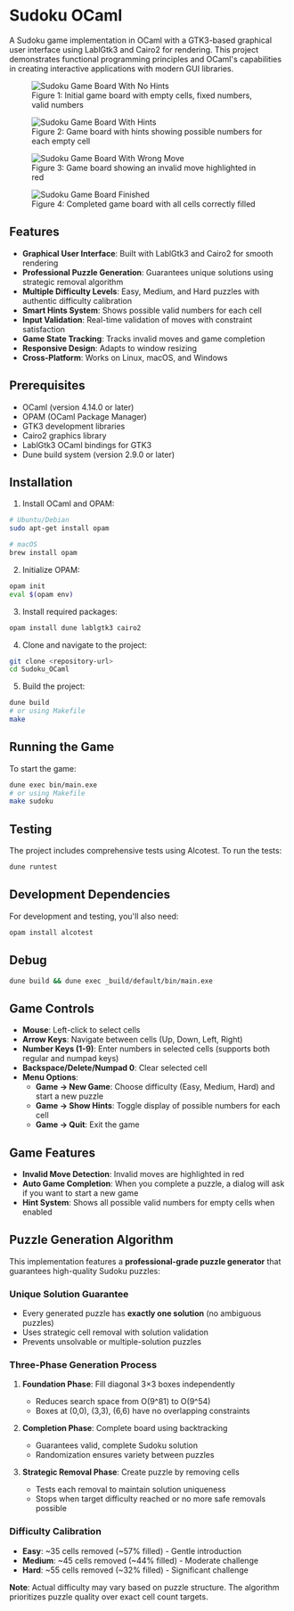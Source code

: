 # Sudoku OCaml

A Sudoku game implementation in OCaml with a GTK3-based graphical user interface using LablGtk3 and Cairo2 for rendering. This project demonstrates functional programming principles and OCaml's capabilities in creating interactive applications with modern GUI libraries.

<figure>
  <img src="pics/no_hints.png" alt="Sudoku Game Board With No Hints">
  <figcaption>Figure 1: Initial game board with empty cells, fixed numbers, valid numbers</figcaption>
</figure>

<figure>
  <img src="pics/with_hints.png" alt="Sudoku Game Board With Hints">
  <figcaption>Figure 2: Game board with hints showing possible numbers for each empty cell</figcaption>
</figure>

<figure>
  <img src="pics/wrong.png" alt="Sudoku Game Board With Wrong Move">
  <figcaption>Figure 3: Game board showing an invalid move highlighted in red</figcaption>
</figure>

<figure>
  <img src="pics/finished.png" alt="Sudoku Game Board Finished">
  <figcaption>Figure 4: Completed game board with all cells correctly filled</figcaption>
</figure>

## Features

- **Graphical User Interface**: Built with LablGtk3 and Cairo2 for smooth rendering
- **Professional Puzzle Generation**: Guarantees unique solutions using strategic removal algorithm
- **Multiple Difficulty Levels**: Easy, Medium, and Hard puzzles with authentic difficulty calibration
- **Smart Hints System**: Shows possible valid numbers for each cell
- **Input Validation**: Real-time validation of moves with constraint satisfaction
- **Game State Tracking**: Tracks invalid moves and game completion
- **Responsive Design**: Adapts to window resizing
- **Cross-Platform**: Works on Linux, macOS, and Windows

## Prerequisites

- OCaml (version 4.14.0 or later)
- OPAM (OCaml Package Manager)
- GTK3 development libraries
- Cairo2 graphics library
- LablGtk3 OCaml bindings for GTK3
- Dune build system (version 2.9.0 or later)

## Installation

1. Install OCaml and OPAM:
```bash
# Ubuntu/Debian
sudo apt-get install opam

# macOS
brew install opam
```

2. Initialize OPAM:
```bash
opam init
eval $(opam env)
```

3. Install required packages:
```bash
opam install dune lablgtk3 cairo2
```

4. Clone and navigate to the project:
```bash
git clone <repository-url>
cd Sudoku_OCaml
```

5. Build the project:
```bash
dune build
# or using Makefile
make
```

## Running the Game

To start the game:
```bash
dune exec bin/main.exe
# or using Makefile
make sudoku
```

## Testing

The project includes comprehensive tests using Alcotest. To run the tests:

```bash
dune runtest
```

## Development Dependencies

For development and testing, you'll also need:
```bash
opam install alcotest
```

## Debug
```bash
dune build && dune exec _build/default/bin/main.exe
```

## Game Controls

- **Mouse**: Left-click to select cells
- **Arrow Keys**: Navigate between cells (Up, Down, Left, Right)
- **Number Keys (1-9)**: Enter numbers in selected cells (supports both regular and numpad keys)
- **Backspace/Delete/Numpad 0**: Clear selected cell
- **Menu Options**:
  - **Game → New Game**: Choose difficulty (Easy, Medium, Hard) and start a new puzzle
  - **Game → Show Hints**: Toggle display of possible numbers for each cell
  - **Game → Quit**: Exit the game

## Game Features

- **Invalid Move Detection**: Invalid moves are highlighted in red
- **Auto Game Completion**: When you complete a puzzle, a dialog will ask if you want to start a new game
- **Hint System**: Shows all possible valid numbers for empty cells when enabled

## Puzzle Generation Algorithm

This implementation features a **professional-grade puzzle generator** that guarantees high-quality Sudoku puzzles:

### Unique Solution Guarantee
- Every generated puzzle has **exactly one solution** (no ambiguous puzzles)
- Uses strategic cell removal with solution validation
- Prevents unsolvable or multiple-solution puzzles

### Three-Phase Generation Process

1. **Foundation Phase**: Fill diagonal 3×3 boxes independently
   - Reduces search space from O(9^81) to O(9^54)
   - Boxes at (0,0), (3,3), (6,6) have no overlapping constraints

2. **Completion Phase**: Complete board using backtracking
   - Guarantees valid, complete Sudoku solution
   - Randomization ensures variety between puzzles

3. **Strategic Removal Phase**: Create puzzle by removing cells
   - Tests each removal to maintain solution uniqueness
   - Stops when target difficulty reached or no more safe removals possible

### Difficulty Calibration
- **Easy**: ~35 cells removed (~57% filled) - Gentle introduction
- **Medium**: ~45 cells removed (~44% filled) - Moderate challenge
- **Hard**: ~55 cells removed (~32% filled) - Significant challenge

**Note**: Actual difficulty may vary based on puzzle structure. The algorithm prioritizes puzzle quality over exact cell count targets.
